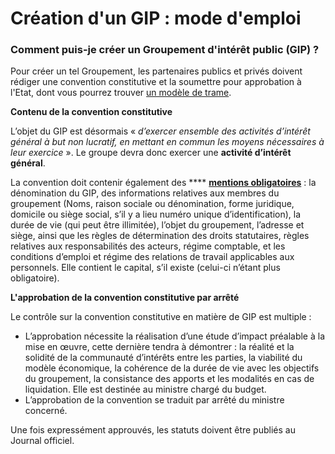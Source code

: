# Création d'un GIP : mode d'emploi

### Comment puis-je créer un Groupement d'intérêt public (GIP) ?

Pour créer un tel Groupement, les partenaires publics et privés doivent rédiger une convention constitutive et la soumettre pour approbation à l'Etat, dont vous pourrez trouver [un modèle de trame](https://www.economie.gouv.fr/files/files/directions\_services/daj/gip/guide-relatif-aux-gip/fiche2-convention-constitutive-type.pdf).

**Contenu de la convention constitutive**

L’objet du GIP est désormais « _d’exercer ensemble des activités d’intérêt général à but non lucratif, en mettant en commun les moyens nécessaires à leur exercice_ ». Le groupe devra donc exercer une **activité d’intérêt général**.

La convention doit contenir également des **** [**mentions obligatoires**](https://www.legifrance.gouv.fr/jorf/id/JORFTEXT000024021430) : la dénomination du GIP, des informations relatives aux membres du groupement (Noms, raison sociale ou dénomination, forme juridique, domicile ou siège social, s’il y a lieu numéro unique d’identification), la durée de vie (qui peut être illimitée), l’objet du groupement, l’adresse et siège, ainsi que les règles de détermination des droits statutaires, règles relatives aux responsabilités des acteurs, régime comptable, et les conditions d’emploi et régime des relations de travail applicables aux personnels. Elle contient le capital, s’il existe (celui-ci n’étant plus obligatoire).

**L'approbation de la convention constitutive par arrêté**

Le contrôle sur la convention constitutive en matière de GIP est multiple :

* L’approbation nécessite la réalisation d’une étude d’impact préalable à la mise en œuvre, cette dernière tendra à démontrer : la réalité et la solidité de la communauté d’intérêts entre les parties, la viabilité du modèle économique, la cohérence de la durée de vie avec les objectifs du groupement, la consistance des apports et les modalités en cas de liquidation. Elle est destinée au ministre chargé du budget.
* L’approbation de la convention se traduit par arrêté du ministre concerné.&#x20;

Une fois expressément approuvés, les statuts doivent être publiés au Journal officiel.
